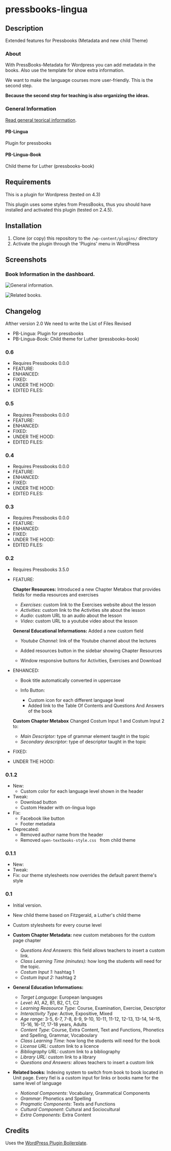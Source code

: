 # pressbooks-lingua

## Description
Extended features for Pressbooks (Metadata and new child Theme)

### About

With PressBooks-Metadata for Wordpress you can add metadata in the books. Also use the template for show extra information.

We want to make the language courses more user-friendly. This is the second step.

**Because the second step for teaching is also organizing the ideas.**

### General Information
[Read general teorical information](/README-general-information.md).

#### PB-Lingua
Plugin for pressbooks

#### PB-Lingua-Book
Child theme for Luther (pressbooks-book)


## Requirements
This is a plugin for Wordpress (tested on 4.3)

This plugin uses some styles from PressBooks, thus you should have installed and
activated this plugin (tested on 2.4.5).

## Installation

1. Clone (or copy) this repository to the `/wp-content/plugins/` directory
1. Activate the plugin through the 'Plugins' menu in WordPress

## Screenshots

### Book Information in the dashboard.
![General information.](assets/GeneralInformation.png)

![Related books.](assets/RelatedBooks.png)




## Changelog
Afther version 2.0 We need to write the List of Files Revised

* PB-Lingua: Plugin for pressbooks
* PB-Lingua-Book: Child theme for Luther (pressbooks-book)

### 0.6
 * Requires Pressbooks 0.0.0
 * FEATURE:
 * ENHANCED: 
 * FIXED: 
 * UNDER THE HOOD: 
 * EDITED FILES:

### 0.5
 * Requires Pressbooks 0.0.0
 * FEATURE:
 * ENHANCED: 
 * FIXED: 
 * UNDER THE HOOD: 
 * EDITED FILES:

### 0.4
 * Requires Pressbooks 0.0.0
 * FEATURE:
 * ENHANCED: 
 * FIXED: 
 * UNDER THE HOOD: 
 * EDITED FILES:

### 0.3
 * Requires Pressbooks 0.0.0
 * FEATURE:
 * ENHANCED: 
 * FIXED: 
 * UNDER THE HOOD: 
 * EDITED FILES:

### 0.2
 * Requires Pressbooks 3.5.0
 * FEATURE:
   
   **Chapter Resources:**  Introduced a new Chapter Metabox that provides fields for media resources and exercises
     * _Exercises_: custom link to the Exercises website about the lesson
     * _Activities_: custom link to the Activities site about the lesson 
     * _Audio_: custom URL to an audio about the lesson
     * _Video_: custom URL to a youtube video about the lesson

   **General Educational Informations:** Added a new custom field
     * _Youtube Channel:_ link of the Youtube channel about the lectures
    
   * Added resources button in the sidebar showing Chapter Resources
   * Window responsive buttons for Activities, Exercises and Download
    
 * ENHANCED: 
   * Book title automatically converted in uppercase 
   
   * Info Button: 
     * Custom icon for each different language level 
     * Added link to the Table Of Contents and Questions And Answers of the book
     
   **Custom Chapter Metabox** Changed Costum Input 1 and Costum Input 2 to:
     * _Main Descriptor:_ type of grammar element taught in the topic
     * _Secondary descriptor:_ type of descriptor taught in the topic
    
 * FIXED: 
 * UNDER THE HOOD: 

### 0.1.2
* New: 
  * Custom color for each language level shown in the header
* Tweak: 
  * Download button
  * Custom Header with on-lingua logo
* Fix: 
  * Facebook like button
  * Footer metadata
* Deprecated:
  * Removed author name from the header
  * Removed  `open-textbooks-style.css ` from child theme

### 0.1.1
* New: 
* Tweak: 
* Fix: our theme stylesheets now overrides the default parent theme's style


### 0.1
* Initial version.
* New child theme based on Fitzgerald, a Luther's child theme
* Custom stylesheets for every course level

* **Custom Chapter Metadata:** new custom metaboxes for the custom page chapter
  * _Questions And Answers:_ this field allows teachers to insert a custom link. 
  * _Class Learning Time (minutes):_ how long the students will need for the topic.
  * _Costum Input 1:_ hashtag 1
  * _Costum Input 2:_ hashtag 2
  
* **General Education Informations:**
  * _Target Language:_ European languages
  * _Level:_ A1, A2, B1, B2, C1, C2
  * _Learning Reasource Type:_ Course, Examination, Exercise, Descriptor
  * _Interactivity Type:_ Active, Expositive, Mixed
  * _Age range:_ 3-5, 6-7, 7-8, 8-9, 9-10, 10-11, 11-12, 12-13, 13-14, 14-15, 15-16, 16-17, 17-18 years, Adults
  * _Content Type:_ Course, Extra Content, Text and Functions, Phonetics and Spelling, Grammar, Vocaboulary
  * _Class Learning Time:_ how long the students will need for the book
  * _License URL:_ custom link to a licence
  * _Bibliography URL:_ custom link to a bibliography
  * _Library URL:_ custom link to a library
  * _Questions and Answers:_ allows teachers to insert a custom link 
  


* **Related books:** Indexing system to switch from book to book located in Unit page. Every fiel is a custom input for links or books name for the same level of language
  * _Notional Components_: Vocabulary, Grammatical Components
  * _Grammar_: Phonetics and Spelling
  * _Pragmatic Components_: Texts and Functions
  * _Cultural Component_: Cultural and Sociocultural
  * _Extra Components_: Extra Content
   
 

## Credits

Uses the [WordPress Plugin Boilerplate](http://wppb.io/).
